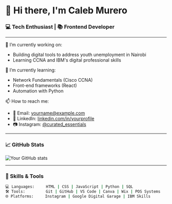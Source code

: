 # 👋 Hi there, I'm Caleb Murero

### 💻 Tech Enthusiast | 📚 Frontend Developer

---

🔭 I’m currently working on:
- Building digital tools to address youth unemployment in Nairobi
- Learning CCNA and IBM's digital professional skills

🌱 I’m currently learning:
- Network Fundamentals (Cisco CCNA)
- Front-end frameworks (React)
- Automation with Python

📫 How to reach me:
- 📧 Email: yourname@example.com
- 💼 LinkedIn: [linkedin.com/in/yourprofile](https://linkedin.com/in/yourprofile)
- 📷 Instagram: [@curated_essentials](https://instagram.com/curated_essentials)

---

### 📈 GitHub Stats

![Your GitHub stats](https://github-readme-stats.vercel.app/api?username=calebmurero&show_icons=true&theme=radical)

---

### 📌 Skills & Tools

```bash
💻 Languages:     HTML | CSS | JavaScript | Python | SQL
🛠️ Tools:         Git | GitHub | VS Code | Canva | Wix | POS Systems
🌐 Platforms:     Instagram | Google Digital Garage | IBM Skills

